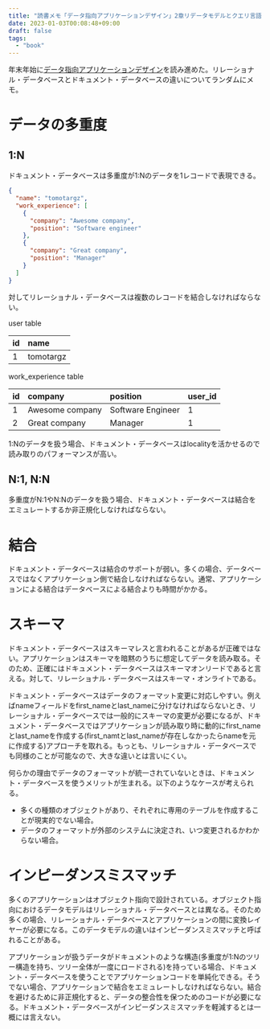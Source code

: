 ```yaml
---
title: "読書メモ「データ指向アプリケーションデザイン」2章リデータモデルとクエリ言語"
date: 2023-01-03T00:08:48+09:00
draft: false
tags:
  - "book"
---
```


年末年始に[データ指向アプリケーションデザイン](https://www.oreilly.co.jp/books/9784873118703/)を読み進めた。リレーショナル・データベースとドキュメント・データベースの違いについてランダムにメモ。

<!--more-->

# データの多重度

## 1:N

ドキュメント・データベースは多重度が1:Nのデータを1レコードで表現できる。

```json
{
  "name": "tomotargz",
  "work_experience": [
    {
      "company": "Awesome company",
      "position": "Software engineer"
    },
    {
      "company": "Great company",
      "position": "Manager"
    }
  ]
}
```

対してリレーショナル・データベースは複数のレコードを結合しなければならない。

user table

|id|name|
|:---|:---|
|1|tomotargz|

work_experience table

|id|company|position|user_id|
|:---|:---|:---|:---|
|1|Awesome company|Software Engineer|1|
|2|Great company|Manager|1|

1:Nのデータを扱う場合、ドキュメント・データベースはlocalityを活かせるので読み取りのパフォーマンスが高い。

## N:1, N:N

多重度がN:1やN:Nのデータを扱う場合、ドキュメント・データベースは結合をエミュレートするか非正規化しなければならない。

# 結合

ドキュメント・データベースは結合のサポートが弱い。多くの場合、データベースではなくアプリケーション側で結合しなければならない。通常、アプリケーションによる結合はデータベースによる結合よりも時間がかかる。

# スキーマ

ドキュメント・データベースはスキーマレスと言われることがあるが正確ではない。アプリケーションはスキーマを暗黙のうちに想定してデータを読み取る。そのため、正確にはドキュメント・データベースはスキーマオンリードであると言える。対して、リレーショナル・データベースはスキーマ・オンライトである。

ドキュメント・データベースはデータのフォーマット変更に対応しやすい。例えばnameフィールドをfirst_nameとlast_nameに分けなければならないとき、リレーショナル・データベースでは一般的にスキーマの変更が必要になるが、ドキュメント・データベースではアプリケーションが読み取り時に動的にfirst_nameとlast_nameを作成する(first_namtとlast_nameが存在しなかったらnameを元に作成する)アプローチを取れる。もっとも、リレーショナル・データベースでも同様のことが可能なので、大きな違いとは言いにくい。

何らかの理由でデータのフォーマットが統一されていないときは、ドキュメント・データベースを使うメリットが生まれる。以下のようなケースが考えられる。
* 多くの種類のオブジェクトがあり、それぞれに専用のテーブルを作成することが現実的でない場合。
* データのフォーマットが外部のシステムに決定され、いつ変更されるかわからない場合。

# インピーダンスミスマッチ

多くのアプリケーションはオブジェクト指向で設計されている。オブジェクト指向におけるデータモデルはリレーショナル・データベースとは異なる。そのため多くの場合、リレーショナル・データベースとアプリケーションの間に変換レイヤーが必要になる。このデータモデルの違いはインピーダンスミスマッチと呼ばれることがある。

アプリケーションが扱うデータがドキュメントのような構造(多重度が1:Nのツリー構造を持ち、ツリー全体が一度にロードされる)を持っている場合、ドキュメント・データベースを使うことでアプリケーションコードを単純化できる。そうでない場合、アプリケーションで結合をエミュレートしなければならない。結合を避けるために非正規化すると、データの整合性を保つためのコードが必要になる。ドキュメント・データベースがインピーダンスミスマッチを軽減するとは一概には言えない。
